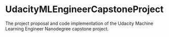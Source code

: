 # UdacityMLEngineerCapstoneProject
The project proposal and code implementation of the Udacity Machine Learning Engineer Nanodegree capstone project.
